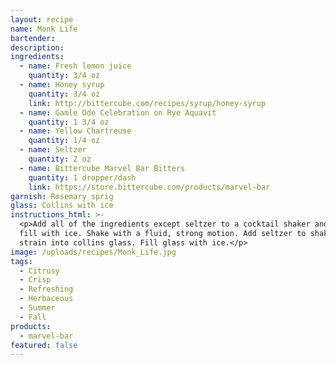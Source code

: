 ```yaml
---
layout: recipe
name: Monk Life
bartender:
description:
ingredients:
  - name: Fresh lemon juice
    quantity: 3/4 oz
  - name: Honey syrup
    quantity: 3/4 oz
    link: http://bittercube.com/recipes/syrup/honey-syrup
  - name: Gamle Ode Celebration on Rye Aquavit
    quantity: 1 3/4 oz
  - name: Yellow Chartreuse
    quantity: 1/4 oz
  - name: Seltzer
    quantity: 2 oz
  - name: Bittercube Marvel Bar Bitters
    quantity: 1 dropper/dash
    link: https://store.bittercube.com/products/marvel-bar
garnish: Rosemary sprig
glass: Collins with ice
instructions_html: >-
  <p>Add all of the ingredients except seltzer to a cocktail shaker and then
  fill with ice. Shake with a fluid, strong motion. Add seltzer to shaker and
  strain into collins glass. Fill glass with ice.</p>
image: /uploads/recipes/Monk_Life.jpg
tags:
  - Citrusy
  - Crisp
  - Refreshing
  - Herbaceous
  - Summer
  - Fall
products:
  - marvel-bar
featured: false
---
```




